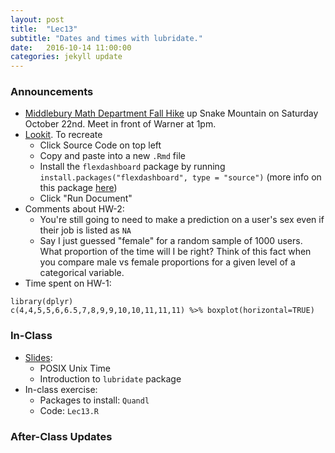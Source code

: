 ```yaml
---
layout: post
title:  "Lec13"
subtitle: "Dates and times with lubridate."
date:   2016-10-14 11:00:00
categories: jekyll update
---
```




### Announcements

* <a target="_blank" class="page-link" href="https://www.facebook.com/MiddleburyMathematics/posts/1813967485555027">Middlebury Math Department Fall Hike</a> up Snake Mountain on Saturday October 22nd. Meet in front of Warner at 1pm.
* <a target="_blank" class="page-link" href="https://jjallaire.shinyapps.io/shiny-ggplot2-brushing/">Lookit</a>. To recreate
    + Click Source Code on top left
    + Copy and paste into a new `.Rmd` file
    + Install the `flexdashboard` package by running `install.packages("flexdashboard", type = "source")` (more info on this package <a target="_blank" class="page-link" href="http://rmarkdown.rstudio.com/flexdashboard/">here</a>)
    + Click "Run Document"
* Comments about HW-2:
    + You're still going to need to make a prediction on a user's sex even if their job is listed as `NA`
    + Say I just guessed "female" for a random sample of 1000 users. What proportion of the time will I be right? Think of this fact when you compare male vs female proportions for a given level of a categorical variable.
* Time spent on HW-1:

~~~~~
library(dplyr)
c(4,4,5,5,6,6.5,7,8,9,9,10,10,11,11,11) %>% boxplot(horizontal=TRUE)
~~~~~




### In-Class

* <a href = "http://htmlpreview.github.io/?https://raw.githubusercontent.com/2016-09-Middlebury-Data-Science/Topics/master/Lec13%20Dates%20%26%20Times%20with%20lubridate/Lec13.html"
target = "_blank">Slides</a>:
    + POSIX Unix Time
    + Introduction to `lubridate` package
* In-class exercise:
    + Packages to install: `Quandl`
    + Code: `Lec13.R`



### After-Class Updates


